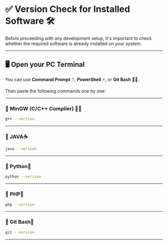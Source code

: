 # ✅ Version Check for Installed Software 🛠️

Before proceeding with any development setup, it's important to check whether the required software is already installed on your system.

---

## 🖥️ Open your PC Terminal

You can use **Command Prompt** 🖱️, **PowerShell** ⚡, or **Git Bash** 🐱‍💻.

Then paste the following commands one by one:

---

### 🔹 MinGW (C/C++ Compiler) 👨‍💻
```bash
g++ --version
```
---
### 🔹 JAVA☕
```bash
java --version
```
---
### 🔹 Python🐍
```bash
python --version
```
---

### 🔹 PHP🐘
```bash
php --version
```
---


### 🔹 Git Bash🌲
```bash
git --version
```

---
